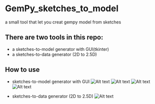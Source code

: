 # GemPy_sketches_to_model
a small tool that let you creat gempy model from sketches
## There are two tools in this repo:
- a sketches-to-model generator with GUI(tkinter)
- a sketches-to-data generator (2D to 2.5D)
## How to use
- sketches-to-model generator with GUI
![Alt text](imgaes/step1)
![Alt text](imgaes/step2)
![Alt text](imgaes/step3)
![Alt text](imgaes/step4)

- sketches-to-data generator (2D to 2.5D)
![Alt text](imgaes/how_to_use)